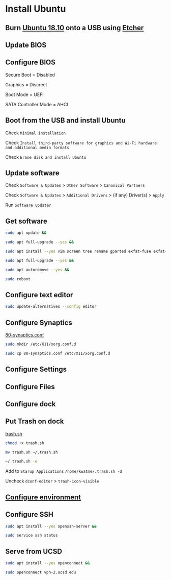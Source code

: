# Install Ubuntu

## Burn [Ubuntu 18.10](https://www.ubuntu.com/download/desktop) onto a USB using [Etcher](https://www.balena.io/etcher/)

## Update BIOS

## Configure BIOS

Secure Boot = Disabled

Graphics = Discreet

Boot Mode = UEFI

SATA Controller Mode = AHCI

## Boot from the USB and install Ubuntu

Check `Minimal installation`

Check `Install third-party software for graphics and Wi-Fi hardware and additional media formats`

Check `Erase disk and install Ubuntu`

## Update software

Check `Software & Updates` > `Other Software` > `Canonical Partners`

Check `Software & Updates` > `Additional Drivers` > (if any) Driver(s) >  `Apply`

Run `Software Updater`

## Get software

```sh
sudo apt update &&

sudo apt full-upgrade --yes &&

sudo apt install --yes vim screen tree rename gparted exfat-fuse exfat-utils dconf-editor xserver-xorg-input-synaptics default-jdk adobe-flashplugin browser-plugin-freshplayer-pepperflash &&

sudo apt full-upgrade --yes &&

sudo apt autoremove --yes &&

sudo reboot
```

## Configure text editor

```sh
sudo update-alternatives --config editor
```

## Configure Synaptics

[80-synaptics.conf](80-synaptics.conf)

```sh
sudo mkdir /etc/X11/xorg.conf.d

sudo cp 80-synaptics.conf /etc/X11/xorg.conf.d
```

## Configure Settings

## Configure Files

## Configure dock

## Put Trash on dock

[trash.sh](trash.sh)

```sh
chmod +x trash.sh

mv trash.sh ~/.trash.sh

~/.trash.sh -e
```

Add to `Starup Applications` `/home/kwatme/.trash.sh -d`

Uncheck `dconf-editor` > `trash-icon-visible`

## [Configure environment](configure_environment.md)

## Configure SSH

```sh
sudo apt install --yes openssh-server &&

sudo service ssh status
```

## Serve from UCSD

```sh
sudo apt install --yes openconnect &&

sudo openconnect vpn-2.ucsd.edu
```
